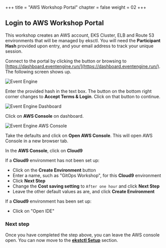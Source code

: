+++
title = "AWS Workshop Portal"
chapter = false
weight = 02
+++

## Login to AWS Workshop Portal

This workshop creates an AWS account, EKS Cluster, ELB and Route 53 environments that will be managed by eksctl. You will need the **Participant Hash** provided upon entry, and your email address to track your unique session.

Connect to the portal by clicking the button or browsing to [https://dashboard.eventengine.run/](https://dashboard.eventengine.run/). The following screen shows up.

![Event Engine](/images/event-engine-initial-screen.png)

Enter the provided hash in the text box. The button on the bottom right corner changes to **Accept Terms & Login**. Click on that button to continue.

![Event Engine Dashboard](/images/event-engine-dashboard.png)

Click on **AWS Console** on dashboard.

![Event Engine AWS Console](/images/event-engine-aws-console.png)

Take the defaults and click on **Open AWS Console**. This will open AWS Console in a new browser tab.

In the **AWS Console**, click on **Cloud9**

If a **Cloud9** environment has not been set up:

- Click on the **Create Environment** button
- Enter a name, such as "GitOps Workshop", for this **Cloud9** environment
- Click **Next Step**
- Change the **Cost saving setting** to `After one hour` and click **Next Step**
- Leave the other default values as are, and click **Create Environment**

If a **Cloud9** environment has been set up:

- Click on "Open IDE"

### Next step

Once you have completed the step above, you can leave the AWS console open. You can now move to the [**ekstctl Setup**](/20_weaveworks_prerequisites.html) section.
